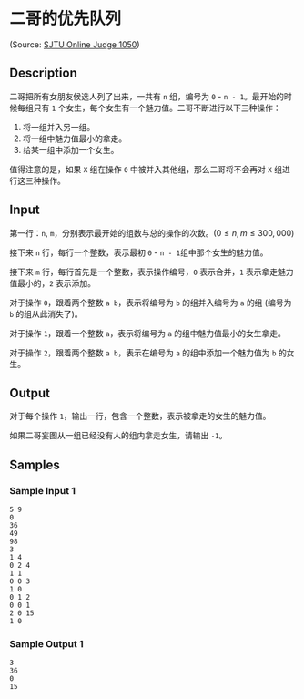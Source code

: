 # 二哥的优先队列

(Source: [SJTU Online Judge 1050](https://acm.sjtu.edu.cn/OnlineJudge/problem/1050))

## Description
二哥把所有女朋友候选人列了出来，一共有 `n` 组，编号为 `0` - `n - 1`。最开始的时候每组只有 `1` 个女生，每个女生有一个魅力值。二哥不断进行以下三种操作：

1. 将一组并入另一组。
2. 将一组中魅力值最小的拿走。
3. 给某一组中添加一个女生。

值得注意的是，如果 `X` 组在操作 `0` 中被并入其他组，那么二哥将不会再对 `X` 组进行这三种操作。

## Input
第一行：`n`, `m`，分别表示最开始的组数与总的操作的次数。($0 \leq n, m \leq 300,000$)

接下来 `n` 行，每行一个整数，表示最初 `0` - `n - 1`组中那个女生的魅力值。

接下来 `m` 行，每行首先是一个整数，表示操作编号，`0` 表示合并，`1` 表示拿走魅力值最小的，`2` 表示添加。

对于操作 `0`，跟着两个整数 `a b`，表示将编号为 `b` 的组并入编号为 `a` 的组 (编号为 `b` 的组从此消失了)。

对于操作 `1`，跟着一个整数 `a`，表示将编号为 `a` 的组中魅力值最小的女生拿走。

对于操作 `2`，跟着两个整数 `a b`，表示在编号为 `a` 的组中添加一个魅力值为 `b` 的女生。

## Output
对于每个操作 `1`，输出一行，包含一个整数，表示被拿走的女生的魅力值。

如果二哥妄图从一组已经没有人的组内拿走女生，请输出 `-1`。

## Samples
### Sample Input 1
```
5 9
0
36
49
98
3
1 4
0 2 4
1 1
0 0 3
1 0
0 1 2
0 0 1
2 0 15
1 0
```

### Sample Output 1
```
3
36
0
15
```